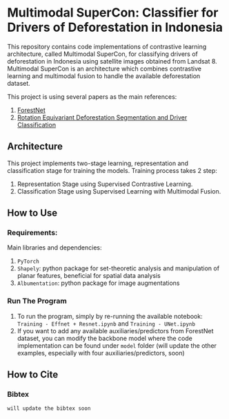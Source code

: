 # Multimodal SuperCon: Classifier for Drivers of Deforestation in Indonesia

This repository contains code implementations of contrastive learning architecture, called Multimodal SuperCon, for classifying drivers of deforestation in Indonesia using satellite images obtained from Landsat 8. Multimodal SuperCon is an architecture which combines contrastive learning and multimodal fusion to handle the available deforestation dataset.

This project is using several papers as the main references:
1. [ForestNet](https://arxiv.org/abs/2011.05479)
2. [Rotation Equivariant Deforestation Segmentation and Driver Classification](https://arxiv.org/abs/2110.13097)

## Architecture
This project implements two-stage learning, representation and classification stage for training the models. Training process takes 2 step:
1. Representation Stage using Supervised Contrastive Learning.
2. Classification Stage using Supervised Learning with Multimodal Fusion.

## How to Use
### Requirements:
Main libraries and dependencies:
1. `PyTorch`
1. `Shapely`: python package for set-theoretic analysis and manipulation of planar features, beneficial for spatial data analysis
1. `Albumentation`: python package for image augmentations
### Run The Program
1. To run the program, simply by re-running the available notebook: `Training - Effnet + Resnet.ipynb` and `Training - UNet.ipynb`
1. If you want to add any available auxiliaries/predictors from ForestNet dataset, you can modify the backbone model where the code implementation can be found under `model` folder (will update the other examples, especially with four auxiliaries/predictors, soon)

## How to Cite
### Bibtex

```
will update the bibtex soon
```